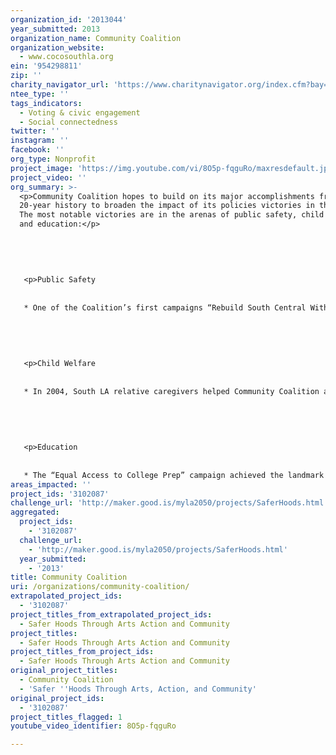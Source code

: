 ```yaml
---
organization_id: '2013044'
year_submitted: 2013
organization_name: Community Coalition
organization_website:
  - www.cocosouthla.org
ein: '954298811'
zip: ''
charity_navigator_url: 'https://www.charitynavigator.org/index.cfm?bay=search.profile&ein=954298811'
ntee_type: ''
tags_indicators:
  - Voting & civic engagement
  - Social connectedness
twitter: ''
instagram: ''
facebook: ''
org_type: Nonprofit
project_image: 'https://img.youtube.com/vi/8O5p-fqguRo/maxresdefault.jpg'
project_video: ''
org_summary: >-
  <p>Community Coalition hopes to build on its major accomplishments from its
  20-year history to broaden the impact of its policies victories in the future.
  The most notable victories are in the arenas of public safety, child welfare
  and education:</p>
   
   
   
   
   
   <p>Public Safety
   
   
   * One of the Coalition’s first campaigns “Rebuild South Central Without Liquor Stores” led to national recognition and implementation of the Coalition’s public health model, which uses nuisance abatement and land use policy to improve public safety. After the 1992 Civil Unrest, this campaign led to the prevention of the rebuilding of over 150 liquor stores that were destroyed. Following this success, Coalition members helped author the citywide Nuisance Abatement Ordinance that was passed in 2008 with support from City Councilwoman Jan Perry. </p>
   
   
   
   
   
   <p>Child Welfare
   
   
   * In 2004, South LA relative caregivers helped Community Coalition along with Casey Family Programs, the nation’s largest provider of private foster care, secure and establish a kinship-care support center in South LA, the first ever in the region to combine services with advocacy and community organizing. Community Coalition’s Relative Caregivers have been one of the first organized and politicized constituencies in the nation to advocate around kinship-care policies and engage elected officials around providing relative caregivers public resources. Community Coalition has won significant and important victories over the years including reaching greater parity in the amount of monthly government payments compared to their foster care counterparts. </p>
   
   
   
   
   
   <p>Education
   
   
   * The “Equal Access to College Prep” campaign achieved the landmark A-G Resolution in 2005, mandating that A-G college preparatory curriculum be made available in all schools in LAUSD. Coalition youth leaders recognized that the majority of South LA youth were not on track to graduate and were ineligible for college based on college pre-requirements. In this five-year effort, the Coalition trained student leaders to engage with elected officials and decision-makers. The Coalition also co-founded Communities for Educ</p>
areas_impacted: ''
project_ids: '3102087'
challenge_url: 'http://maker.good.is/myla2050/projects/SaferHoods.html'
aggregated:
  project_ids:
    - '3102087'
  challenge_url:
    - 'http://maker.good.is/myla2050/projects/SaferHoods.html'
  year_submitted:
    - '2013'
title: Community Coalition
uri: /organizations/community-coalition/
extrapolated_project_ids:
  - '3102087'
project_titles_from_extrapolated_project_ids:
  - Safer Hoods Through Arts Action and Community
project_titles:
  - Safer Hoods Through Arts Action and Community
project_titles_from_project_ids:
  - Safer Hoods Through Arts Action and Community
original_project_titles:
  - Community Coalition
  - 'Safer ''Hoods Through Arts, Action, and Community'
original_project_ids:
  - '3102087'
project_titles_flagged: 1
youtube_video_identifier: 8O5p-fqguRo

---
```

